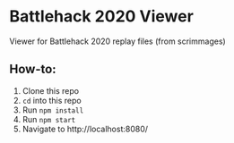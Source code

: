 # Battlehack 2020 Viewer

Viewer for Battlehack 2020 replay files (from scrimmages)

## How-to:
1. Clone this repo
2. `cd` into this repo
3. Run `npm install`
4. Run `npm start`
5. Navigate to http://localhost:8080/
